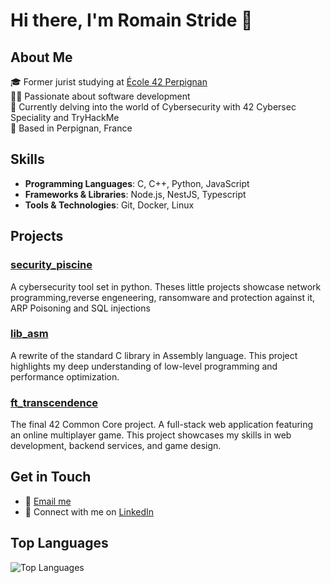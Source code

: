 # Hi there, I'm Romain Stride 👋

## About Me
🎓 Former jurist studying at [École 42 Perpignan](https://www.42.fr/)  
👨‍💻 Passionate about software development  
🌱 Currently delving into the world of Cybersecurity with 42 Cybersec Speciality and TryHackMe  
📍 Based in Perpignan, France 

## Skills
- **Programming Languages**: C, C++, Python, JavaScript
- **Frameworks & Libraries**: Node.js, NestJS, Typescript
- **Tools & Technologies**: Git, Docker, Linux

## Projects

### [security_piscine](https://github.com/rstride/security_piscine)
A cybersecurity tool set in python. Theses little projects showcase network programming,reverse engeneering, ransomware and protection against it, ARP Poisoning and SQL injections 

### [lib_asm](https://github.com/rstride/lib_asm)
A rewrite of the standard C library in Assembly language. This project highlights my deep understanding of low-level programming and performance optimization.

### [ft_transcendence](https://github.com/rstride/ft_transcendence)
The final 42 Common Core project. A full-stack web application featuring an online multiplayer game. This project showcases my skills in web development, backend services, and game design.

## Get in Touch
- 📧 [Email me](mailto:romain.stride@gmail.com)
- 💼 Connect with me on [LinkedIn](https://www.linkedin.com/in/romainstride)

## Top Languages
![Top Languages](https://github-readme-stats.vercel.app/api/top-langs/?username=rstride&layout=compact&theme=radical)
